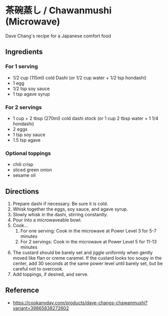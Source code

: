 # 茶碗蒸し / Chawanmushi (Microwave)

Dave Chang's recipe for a Japanese comfort food

## Ingredients

### For 1 serving

- 1/2 cup (115ml) cold Dashi (or 1/2 cup water + 1/2 tsp hondashi)
- 1 egg
- 1/2 tsp soy sauce
- 1 tsp agave syrup

### For 2 servings

- 1 cup + 2 tbsp (270ml) cold dashi stock (or 1 cup 2 tbsp water + 1 1/4 hondashi)
- 2 eggs
- 1 tsp soy sauce
- 1.5 tsp agave

### Optional toppings

- chili crisp
- sliced green onion
- sesame oil

## Directions

1. Prepare dashi if necessary. Be sure it is cold.
2. Whisk together the eggs, soy sauce, and agave syrup.
3. Slowly whisk in the dashi, stirring constantly.
4. Pour into a microwaveable bowl.
5. Cook...
   1. For one serving: Cook in the microwave at Power Level 3 for 5-7 minutes
   2. For 2 servings: Cook in the microwave at Power Level 5 for 11-13 minutes
6. The custard should be barely set and jiggle uniformly when gently moved like flan or creme caramel. If the custard looks too soupy in the center, add 30 seconds at the same power level until barely set, but be careful not to overcook.
7. Add toppings, if desired, and serve.

## Reference

- <https://cookanyday.com/products/dave-changs-chawanmushi?variant=39865838272602>
